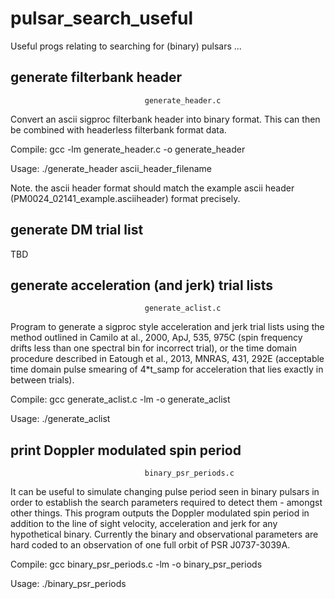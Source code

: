 # pulsar_search_useful
Useful progs relating to searching for (binary) pulsars ...

## generate filterbank header

                                  generate_header.c

Convert an ascii sigproc filterbank header into binary format. This can then be combined
with headerless filterbank format data. 

Compile: gcc -lm generate_header.c -o generate_header

Usage: ./generate_header ascii_header_filename

Note. the ascii header format should match the example ascii header (PM0024_02141_example.asciiheader) format precisely.

## generate DM trial list

TBD

## generate acceleration (and jerk) trial lists
                                  
                                  generate_aclist.c

Program to generate a sigproc style acceleration and jerk trial lists using the method outlined in Camilo at al., 2000, ApJ, 535, 975C (spin frequency drifts less than one spectral bin for incorrect trial), or the time domain procedure described in Eatough et al., 2013, MNRAS, 431, 292E (acceptable time domain pulse smearing of 4*t_samp for acceleration that lies exactly in between trials).

Compile:  gcc generate_aclist.c -lm -o generate_aclist

Usage: ./generate_aclist

## print Doppler modulated spin period

                                  binary_psr_periods.c

It can be useful to simulate changing pulse period seen in binary pulsars in order to establish the search parameters required to detect them - amongst other things. This program outputs the Doppler modulated spin period in addition to the line of sight velocity, acceleration and jerk for any hypothetical binary.  Currently the binary and observational parameters are hard coded to an observation of one full orbit of PSR J0737-3039A. 

Compile: gcc binary_psr_periods.c -lm -o binary_psr_periods

Usage: ./binary_psr_periods

